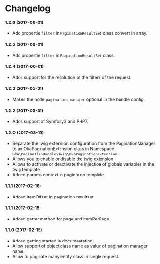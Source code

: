 Changelog
=========

#### 1.2.6 (2017-06-01)

* Add propertie `filter` in `PaginationResultSet` class convert in array.

#### 1.2.5 (2017-06-01)

* Add propertie `filter` in `PaginationResultSet` class.

#### 1.2.4 (2017-06-01)

* Adds support for the resolution of the filters of the request.

#### 1.2.3 (2017-05-31)

* Makes the node `pagination_manager` optional in the bundle config.

#### 1.2.2 (2017-05-31)

* Adds support of Symfony3 and PHP7.

#### 1.2.O (2017-03-15)

* Separate the twig extension configuration from the PaginationManager to an OkaPaginationExtension class in Namespace `Oka\PaginationBundle\Twig\OkaPaginationExtension`.
* Allows you to enable or disable the twig extension.
* Allows to activate or deactivate the injection of globals variables in the twig template.
* Added params context in pagintaion template.

#### 1.1.1 (2017-02-16)

* Added itemOffset in pagination resultset.

#### 1.1.1 (2017-02-15)

* Added getter method for page and itemPerPage.

#### 1.1.0 (2017-02-15)

* Added getting started in documentation.
* Allow support of object class name as value of pagination manager name.
* Allow to paginate many entity class in single request.
